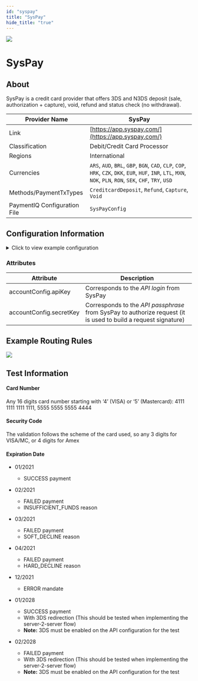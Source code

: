 ```yaml
--- 
id: "syspay" 
title: "SysPay"
hide_title: "true"
---
```

 
![](/img/providers/logos/syspay.png)

# SysPay

## About
SysPay is a credit card provider that offers 3DS and N3DS deposit (sale, authorization + capture), void, refund and status check (no withdrawal).

| Provider Name                | SysPay                                                                                                                                                          |
|------------------------------|-----------------------------------------------------------------------------------------------------------------------------------------------------------------|
| Link                         | [https://app.syspay.com/](https://app.syspay.com/)                                                                                                              |
| Classification               | Debit/Credit Card Processor                                                                                                                                     |
| Regions                      | International                                                                                                                                                   |
| Currencies                   | `ARS`, `AUD`, `BRL`, `GBP`, `BGN`, `CAD`, `CLP`, `COP`, `HRK`, `CZK`, `DKK`, `EUR`, `HUF`, `INR`, `LTL`, `MXN`, `NOK`, `PLN`, `RON`, `SEK`, `CHF`, `TRY`, `USD` |
| Methods/PaymentTxTypes       | `CreditcardDeposit`, `Refund`, `Capture`, `Void`                                                                                                                |
| PaymentIQ Configuration File | `SysPayConfig`                                                                                                                                                  |

## Configuration Information

<details>
<summary>Click to view example configuration</summary>
<br/>

```xml
<com.devcode.paymentiq.integration.syspay.SysPayConfig>
  <enabled>true</enabled>
  <useViqProxy>true</useViqProxy>
  <accounts>
    <entry>
      <string>DEFAULT</string>
      <account>
        <secretKey>??</secretKey>
        <supportedCurrencies>EUR</supportedCurrencies>
        <apiKey>??</apiKey>
        <useTokenId>false</useTokenId>
        <authType>AUTH_CAPTURE</authType><!--AUTH_CAPTURE|FINAL_AUTH-->
      </account>
    </entry>
  </accounts>
  <testMode>true</testMode>
  <container>window</container>
  <defaultDescriptor>Bambora payment</defaultDescriptor>
</com.devcode.paymentiq.integration.syspay.SysPayConfig>
```
</details>

### Attributes

| Attribute               | Description                                                                                                    |
|-------------------------|----------------------------------------------------------------------------------------------------------------|
| accountConfig.apiKey    | Corresponds to the *API login* from SysPay                                                                     |
| accountConfig.secretKey | Corresponds to the *API passphrase* from SysPay to authorize request (it is used to build a request signature) |

## Example Routing Rules
![](/img/providers/routing/syspay.png)

## Test Information

#### Card Number

Any 16 digits card number starting with ‘4’ (VISA) or ‘5’ (Mastercard): 4111 1111 1111 1111, 5555 5555 5555 4444

#### Security Code

The validation follows the scheme of the card used, so any 3 digits for VISA/MC, or 4 digits for Amex

#### Expiration Date

- 01/2021
    - SUCCESS payment

- 02/2021
    - FAILED payment
    - INSUFFICIENT_FUNDS reason

- 03/2021
    - FAILED payment
    - SOFT_DECLINE reason

- 04/2021
    - FAILED payment
    - HARD_DECLINE reason

- 12/2021
    - ERROR mandate

- 01/2028
    - SUCCESS payment
    - With 3DS redirection (This should be tested when implementing the server-2-server flow)
    - **Note:** 3DS must be enabled on the API configuration for the test

- 02/2028
    - FAILED payment
    - With 3DS redirection (This should be tested when implementing the server-2-server flow)
    - **Note:** 3DS must be enabled on the API configuration for the test
